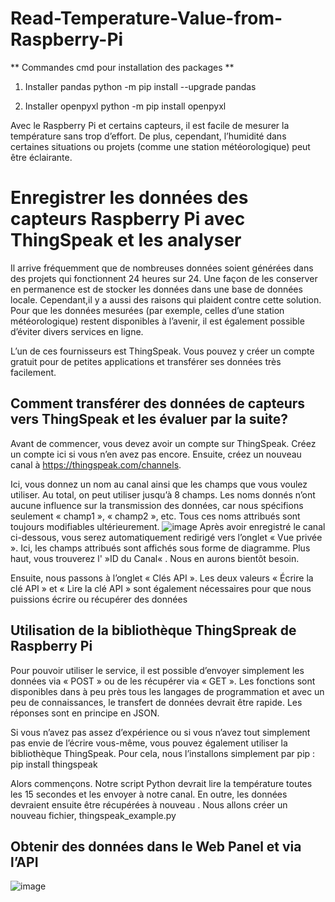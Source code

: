 # Read-Temperature-Value-from-Raspberry-Pi

** Commandes cmd pour installation des packages **

1) Installer pandas
python -m pip install --upgrade pandas

2) Installer openpyxl
python -m pip install openpyxl


Avec le Raspberry Pi et certains capteurs, il est facile de mesurer la température sans trop d’effort. 
De plus, cependant, l’humidité dans certaines situations ou projets (comme une station météorologique) peut être éclairante. 

 # Enregistrer les données des capteurs Raspberry Pi avec ThingSpeak et les analyser
 Il arrive fréquemment que de nombreuses données soient générées dans des projets qui fonctionnent 24 heures sur 24. 
 Une façon de les conserver en permanence est de stocker les données dans une base de données locale. 
 Cependant,il y a aussi des raisons qui plaident contre cette solution. Pour que les données mesurées 
 (par exemple, celles d’une station météorologique) restent disponibles à l’avenir, il est également possible d’éviter divers services en ligne.

L’un de ces fournisseurs est ThingSpeak. Vous pouvez y créer un compte gratuit pour de petites applications et transférer ses données très facilement. 

## Comment transférer des données de capteurs vers ThingSpeak et les évaluer par la suite?

Avant de commencer, vous devez avoir un compte sur ThingSpeak. 
Créez un compte ici si vous n’en avez pas encore. Ensuite, créez un nouveau canal à https://thingspeak.com/channels.

Ici, vous donnez un nom au canal ainsi que les champs que vous voulez utiliser. Au total, on peut utiliser jusqu’à 8 champs. Les noms donnés n’ont aucune influence sur la transmission des données, car nous spécifions seulement « champ1 », « champ2 », etc. Tous ces noms attribués sont toujours modifiables ultérieurement.
![image](https://user-images.githubusercontent.com/61162446/207810926-15e4b407-03c7-4d57-8de1-f60caa4a5bbb.png)
Après avoir enregistré le canal ci-dessous, vous serez automatiquement redirigé vers l’onglet « Vue privée ». Ici, les champs attribués sont affichés sous forme de diagramme. Plus haut, vous trouverez l' »ID du Canal« . Nous en aurons bientôt besoin.

Ensuite, nous passons à l’onglet « Clés API ». Les deux valeurs « Écrire la clé API » et « Lire la clé API » sont également nécessaires pour que nous puissions écrire ou récupérer des données

## Utilisation de la bibliothèque ThingSpreak de Raspberry Pi
Pour pouvoir utiliser le service, il est possible d’envoyer simplement les données via « POST » ou de les récupérer via « GET ». Les fonctions sont disponibles dans à peu près tous les langages de programmation et avec un peu de connaissances, le transfert de données devrait être rapide. Les réponses sont en principe en JSON.

Si vous n’avez pas assez d’expérience ou si vous n’avez tout simplement pas envie de l’écrire vous-même, vous pouvez également utiliser la bibliothèque ThingSpeak. Pour cela, nous l’installons simplement par pip :
       pip install thingspeak

Alors commençons. Notre script Python devrait lire la température toutes les 15 secondes et les envoyer à notre canal. En outre, les données devraient ensuite être récupérées à nouveau .
Nous allons créer un nouveau fichier,
     thingspeak_example.py


## Obtenir des données dans le Web Panel et via l’API
![image](https://user-images.githubusercontent.com/61162446/207815524-169abf2c-2b50-4110-bbbf-a952b50009f7.png)



